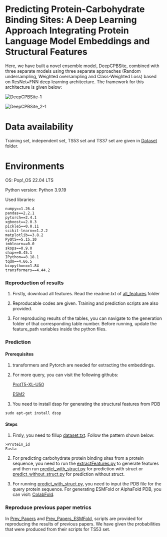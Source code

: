 # Predicting Protein-Carbohydrate Binding Sites: A Deep Learning Approach Integrating Protein Language Model Embeddings and Structural Features

Here, we have built a novel ensemble model, DeepCPBSite, combined with three separate models using three separate approaches (Random undersampling, Weighted oversampling and Class-Weighted Loss) based on ResNet+FNN deep learning architecture. The framework for this architecture is given below:

![DeepCPBSite-1](https://github.com/user-attachments/assets/2183d2f4-20ca-47b1-8615-4dc688dbe649)

![DeepCPBSite_2-1](https://github.com/user-attachments/assets/0a299943-6754-4744-afe4-3f96e7a1179d)



# Data availability
Training set, independent set, TS53 set and TS37 set are given in [Dataset](Dataset) folder.

# Environments
OS: Pop!_OS 22.04 LTS

Python version: Python 3.9.19


Used libraries: 
```
numpy==1.26.4
pandas==2.2.1
pytorch==2.4.1
xgboost==2.0.3
pickle5==0.0.11
scikit-learn==1.2.2
matplotlib==3.8.2
PyQt5==5.15.10
imblearn==0.0
skops==0.9.0
shap==0.45.1
IPython==8.18.1
tqdm==4.66.5
biopython==1.84
transformers==4.44.2
```

### Reproduction of results
1. Firstly, download all features. Read the readme.txt of  [all_features](all_features) folder

2. Reproducable codes are given. Training and prediction scripts are also provided.

3. For reproducing results of the tables, you can navigate to the generation folder of that corresponding table number. Before running, update the feature_path variables inside the python files.

### Prediction
#### Prerequisites
1. transformers and Pytorch are needed for extracting the embeddings.

2. For more query, you can visit the following githubs:

    [ProtT5-XL-U50](https://github.com/agemagician/ProtTrans)

    [ESM2](https://github.com/facebookresearch/esm)

3. You need to install dssp for generating the structural features from PDB

```
sudo apt-get install dssp
```

#### Steps
1. Firsly, you need to fillup [dataset.txt](prediction/dataset.txt). Follow the pattern shown below:

```
>Protein_id
Fasta
```

2. For predicting carbohydrate protein binding sites from a protein sequence, you need to run the [extractFeatures.py](prediction/extractFeatures.py) to generate features and then run [predict_with_struct.py](prediction/predict_with_struct.py) for prediction with struct or [predict_without_struct.py](prediction/predict_without_struct.py) for prediction without struct.

3. For running [predict_with_struct.py](prediction/predict_with_struct.py), you need to input the PDB file for the query protein sequence. For generating ESMFold or AlphaFold PDB, you can visit: [ColabFold](https://github.com/sokrypton/ColabFold).

### Reproduce previous paper metrics
In [Prev_Papers](table_15_generation/Prev_Papers) and [Prev_Papers_ESMFold](table_16_generation/Prev_Papers_ESMFold), scripts are provided for reproducing the results of previous papers. We have given the probabilities that were produced from their scripts for TS53 set.
